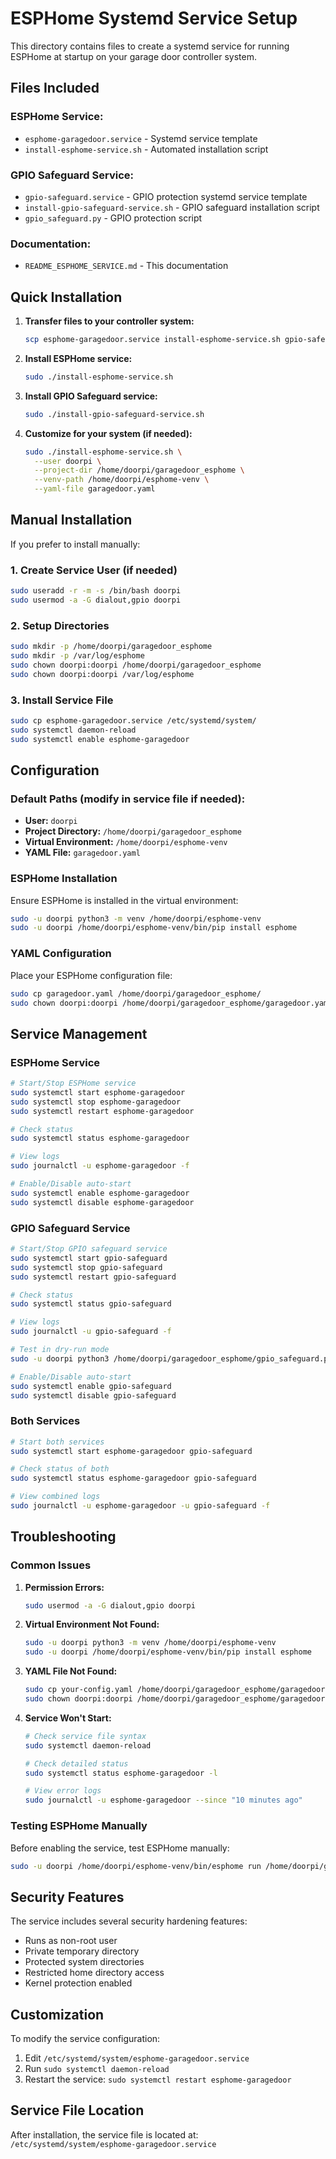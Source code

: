 # ESPHome Systemd Service Setup

This directory contains files to create a systemd service for running ESPHome at startup on your garage door controller system.

## Files Included

### ESPHome Service:
- `esphome-garagedoor.service` - Systemd service template
- `install-esphome-service.sh` - Automated installation script

### GPIO Safeguard Service:
- `gpio-safeguard.service` - GPIO protection systemd service template
- `install-gpio-safeguard-service.sh` - GPIO safeguard installation script
- `gpio_safeguard.py` - GPIO protection script

### Documentation:
- `README_ESPHOME_SERVICE.md` - This documentation

## Quick Installation

1. **Transfer files to your controller system:**
   ```bash
   scp esphome-garagedoor.service install-esphome-service.sh gpio-safeguard.service install-gpio-safeguard-service.sh gpio_safeguard.py doorpi@your-controller-ip:~/
   ```

2. **Install ESPHome service:**
   ```bash
   sudo ./install-esphome-service.sh
   ```

3. **Install GPIO Safeguard service:**
   ```bash
   sudo ./install-gpio-safeguard-service.sh
   ```

3. **Customize for your system (if needed):**
   ```bash
   sudo ./install-esphome-service.sh \
     --user doorpi \
     --project-dir /home/doorpi/garagedoor_esphome \
     --venv-path /home/doorpi/esphome-venv \
     --yaml-file garagedoor.yaml
   ```

## Manual Installation

If you prefer to install manually:

### 1. Create Service User (if needed)
```bash
sudo useradd -r -m -s /bin/bash doorpi
sudo usermod -a -G dialout,gpio doorpi
```

### 2. Setup Directories
```bash
sudo mkdir -p /home/doorpi/garagedoor_esphome
sudo mkdir -p /var/log/esphome
sudo chown doorpi:doorpi /home/doorpi/garagedoor_esphome
sudo chown doorpi:doorpi /var/log/esphome
```

### 3. Install Service File
```bash
sudo cp esphome-garagedoor.service /etc/systemd/system/
sudo systemctl daemon-reload
sudo systemctl enable esphome-garagedoor
```

## Configuration

### Default Paths (modify in service file if needed):
- **User:** `doorpi`
- **Project Directory:** `/home/doorpi/garagedoor_esphome`
- **Virtual Environment:** `/home/doorpi/esphome-venv`
- **YAML File:** `garagedoor.yaml`

### ESPHome Installation
Ensure ESPHome is installed in the virtual environment:
```bash
sudo -u doorpi python3 -m venv /home/doorpi/esphome-venv
sudo -u doorpi /home/doorpi/esphome-venv/bin/pip install esphome
```

### YAML Configuration
Place your ESPHome configuration file:
```bash
sudo cp garagedoor.yaml /home/doorpi/garagedoor_esphome/
sudo chown doorpi:doorpi /home/doorpi/garagedoor_esphome/garagedoor.yaml
```

## Service Management

### ESPHome Service
```bash
# Start/Stop ESPHome service
sudo systemctl start esphome-garagedoor
sudo systemctl stop esphome-garagedoor
sudo systemctl restart esphome-garagedoor

# Check status
sudo systemctl status esphome-garagedoor

# View logs
sudo journalctl -u esphome-garagedoor -f

# Enable/Disable auto-start
sudo systemctl enable esphome-garagedoor
sudo systemctl disable esphome-garagedoor
```

### GPIO Safeguard Service
```bash
# Start/Stop GPIO safeguard service
sudo systemctl start gpio-safeguard
sudo systemctl stop gpio-safeguard
sudo systemctl restart gpio-safeguard

# Check status
sudo systemctl status gpio-safeguard

# View logs
sudo journalctl -u gpio-safeguard -f

# Test in dry-run mode
sudo -u doorpi python3 /home/doorpi/garagedoor_esphome/gpio_safeguard.py --dry-run

# Enable/Disable auto-start
sudo systemctl enable gpio-safeguard
sudo systemctl disable gpio-safeguard
```

### Both Services
```bash
# Start both services
sudo systemctl start esphome-garagedoor gpio-safeguard

# Check status of both
sudo systemctl status esphome-garagedoor gpio-safeguard

# View combined logs
sudo journalctl -u esphome-garagedoor -u gpio-safeguard -f
```

## Troubleshooting

### Common Issues

1. **Permission Errors:**
   ```bash
   sudo usermod -a -G dialout,gpio doorpi
   ```

2. **Virtual Environment Not Found:**
   ```bash
   sudo -u doorpi python3 -m venv /home/doorpi/esphome-venv
   sudo -u doorpi /home/doorpi/esphome-venv/bin/pip install esphome
   ```

3. **YAML File Not Found:**
   ```bash
   sudo cp your-config.yaml /home/doorpi/garagedoor_esphome/garagedoor.yaml
   sudo chown doorpi:doorpi /home/doorpi/garagedoor_esphome/garagedoor.yaml
   ```

4. **Service Won't Start:**
   ```bash
   # Check service file syntax
   sudo systemctl daemon-reload
   
   # Check detailed status
   sudo systemctl status esphome-garagedoor -l
   
   # View error logs
   sudo journalctl -u esphome-garagedoor --since "10 minutes ago"
   ```

### Testing ESPHome Manually
Before enabling the service, test ESPHome manually:
```bash
sudo -u doorpi /home/doorpi/esphome-venv/bin/esphome run /home/doorpi/garagedoor_esphome/garagedoor.yaml
```

## Security Features

The service includes several security hardening features:
- Runs as non-root user
- Private temporary directory
- Protected system directories
- Restricted home directory access
- Kernel protection enabled

## Customization

To modify the service configuration:
1. Edit `/etc/systemd/system/esphome-garagedoor.service`
2. Run `sudo systemctl daemon-reload`
3. Restart the service: `sudo systemctl restart esphome-garagedoor`

## Service File Location

After installation, the service file is located at:
`/etc/systemd/system/esphome-garagedoor.service`
